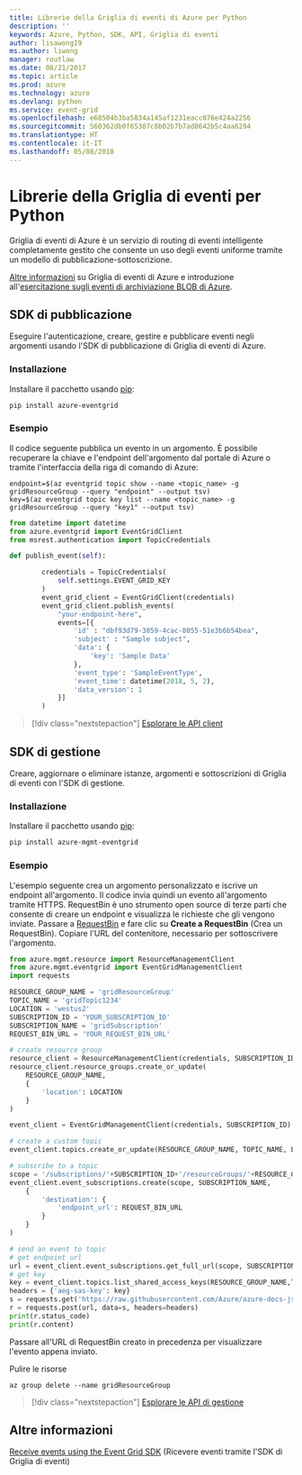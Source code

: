 ```yaml
---
title: Librerie della Griglia di eventi di Azure per Python
description: ''
keywords: Azure, Python, SDK, API, Griglia di eventi
author: lisawong19
ms.author: liwong
manager: routlaw
ms.date: 08/21/2017
ms.topic: article
ms.prod: azure
ms.technology: azure
ms.devlang: python
ms.service: event-grid
ms.openlocfilehash: e68504b3ba5834a145af1231eacc076e424a2256
ms.sourcegitcommit: 560362db0f65307c8b02b7b7ad8642b5c4aa6294
ms.translationtype: HT
ms.contentlocale: it-IT
ms.lasthandoff: 05/08/2018
---
```

# <a name="event-grid-libraries-for-python"></a>Librerie della Griglia di eventi per Python


Griglia di eventi di Azure è un servizio di routing di eventi intelligente completamente gestito che consente un uso degli eventi uniforme tramite un modello di pubblicazione-sottoscrizione.

[Altre informazioni](/azure/event-grid/overview) su Griglia di eventi di Azure e introduzione all'[esercitazione sugli eventi di archiviazione BLOB di Azure](/azure/storage/blobs/storage-blob-event-quickstart). 

## <a name="publish-sdk"></a>SDK di pubblicazione

Eseguire l'autenticazione, creare, gestire e pubblicare eventi negli argomenti usando l'SDK di pubblicazione di Griglia di eventi di Azure.

### <a name="installation"></a>Installazione 

Installare il pacchetto usando [pip](https://pip.pypa.io/en/stable/quickstart/):

```bash
pip install azure-eventgrid
```

### <a name="example"></a>Esempio 

Il codice seguente pubblica un evento in un argomento. È possibile recuperare la chiave e l'endpoint dell'argomento dal portale di Azure o tramite l'interfaccia della riga di comando di Azure:

```azurecli-interactive
endpoint=$(az eventgrid topic show --name <topic_name> -g gridResourceGroup --query "endpoint" --output tsv)
key=$(az eventgrid topic key list --name <topic_name> -g gridResourceGroup --query "key1" --output tsv)
```

```python
from datetime import datetime
from azure.eventgrid import EventGridClient
from msrest.authentication import TopicCredentials

def publish_event(self):

        credentials = TopicCredentials(
            self.settings.EVENT_GRID_KEY
        )
        event_grid_client = EventGridClient(credentials)
        event_grid_client.publish_events(
            "your-endpoint-here",
            events=[{
                'id' : "dbf93d79-3859-4cac-8055-51e3b6b54bea",
                'subject' : "Sample subject",
                'data': {
                    'key': 'Sample Data'
                },
                'event_type': 'SampleEventType',
                'event_time': datetime(2018, 5, 2),
                'data_version': 1
            }]
        )
```

> [!div class="nextstepaction"]
> [Esplorare le API client](/python/api/overview/azure/eventgrid/client)

## <a name="management-sdk"></a>SDK di gestione

Creare, aggiornare o eliminare istanze, argomenti e sottoscrizioni di Griglia di eventi con l'SDK di gestione.

### <a name="installation"></a>Installazione 

Installare il pacchetto usando [pip](https://pip.pypa.io/en/stable/quickstart/):

```bash
pip install azure-mgmt-eventgrid
```

### <a name="example"></a>Esempio

L'esempio seguente crea un argomento personalizzato e iscrive un endpoint all'argomento. Il codice invia quindi un evento all'argomento tramite HTTPS.
RequestBin è uno strumento open source di terze parti che consente di creare un endpoint e visualizza le richieste che gli vengono inviate. Passare a [RequestBin](https://requestb.in/) e fare clic su **Create a RequestBin** (Crea un RequestBin). Copiare l'URL del contenitore, necessario per sottoscrivere l'argomento.

```python
from azure.mgmt.resource import ResourceManagementClient
from azure.mgmt.eventgrid import EventGridManagementClient
import requests

RESOURCE_GROUP_NAME = 'gridResourceGroup'
TOPIC_NAME = 'gridTopic1234'
LOCATION = 'westus2'
SUBSCRIPTION_ID = 'YOUR_SUBSCRIPTION_ID'
SUBSCRIPTION_NAME = 'gridSubscription'
REQUEST_BIN_URL = 'YOUR_REQUEST_BIN_URL'

# create resource group
resource_client = ResourceManagementClient(credentials, SUBSCRIPTION_ID)
resource_client.resource_groups.create_or_update(
    RESOURCE_GROUP_NAME,
    {
        'location': LOCATION
    }
)

event_client = EventGridManagementClient(credentials, SUBSCRIPTION_ID)

# create a custom topic
event_client.topics.create_or_update(RESOURCE_GROUP_NAME, TOPIC_NAME, LOCATION)

# subscribe to a topic
scope = '/subscriptions/'+SUBSCRIPTION_ID+'/resourceGroups/'+RESOURCE_GROUP_NAME+'/providers/Microsoft.EventGrid/topics/'+TOPIC_NAME
event_client.event_subscriptions.create(scope, SUBSCRIPTION_NAME,
    {
        'destination': {
            'endpoint_url': REQUEST_BIN_URL
        }
    }
)

# send an event to topic
# get endpoint url
url = event_client.event_subscriptions.get_full_url(scope, SUBSCRIPTION_NAME).endpoint_url
# get key
key = event_client.topics.list_shared_access_keys(RESOURCE_GROUP_NAME,TOPIC_NAME).key1
headers = {'aeg-sas-key': key}
s = requests.get('https://raw.githubusercontent.com/Azure/azure-docs-json-samples/master/event-grid/customevent.json')
r = requests.post(url, data=s, headers=headers)
print(r.status_code)
print(r.content)
```
Passare all'URL di RequestBin creato in precedenza per visualizzare l'evento appena inviato.

Pulire le risorse
```azurecli-interactive
az group delete --name gridResourceGroup
```

> [!div class="nextstepaction"]
> [Esplorare le API di gestione](/python/api/overview/azure/eventgrid/management)

## <a name="learn-more"></a>Altre informazioni

[Receive events using the Event Grid SDK](/azure/event-grid/receive-events) (Ricevere eventi tramite l'SDK di Griglia di eventi)